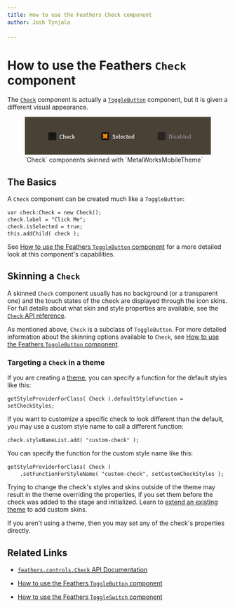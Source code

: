 ```yaml
---
title: How to use the Feathers Check component  
author: Josh Tynjala

---
```

# How to use the Feathers `Check` component

The [`Check`](../api-reference/feathers/controls/Check.html) component is actually a [`ToggleButton`](toggle-button.html) component, but it is given a different visual appearance.

<figure>
<img src="images/check.png" srcset="images/check@2x.png 2x" alt="Screenshot of Feathers a Check component" />
<figcaption>`Check` components skinned with `MetalWorksMobileTheme`</figcaption>
</figure>

## The Basics

A `Check` component can be created much like a `ToggleButton`:

``` code
var check:Check = new Check();
check.label = "Click Me";
check.isSelected = true;
this.addChild( check );
```

See [How to use the Feathers `ToggleButton` component](toggle-button.html) for a more detailed look at this component's capabilities.

## Skinning a `Check`

A skinned `Check` component usually has no background (or a transparent one) and the touch states of the check are displayed through the icon skins. For full details about what skin and style properties are available, see the [`Check` API reference](../api-reference/feathers/controls/Check.html).

As mentioned above, `Check` is a subclass of `ToggleButton`. For more detailed information about the skinning options available to `Check`, see [How to use the Feathers `ToggleButton` component](toggle-button.html).

### Targeting a `Check` in a theme

If you are creating a [theme](themes.html), you can specify a function for the default styles like this:

``` code
getStyleProviderForClass( Check ).defaultStyleFunction = setCheckStyles;
```

If you want to customize a specific check to look different than the default, you may use a custom style name to call a different function:

``` code
check.styleNameList.add( "custom-check" );
```

You can specify the function for the custom style name like this:

``` code
getStyleProviderForClass( Check )
    .setFunctionForStyleName( "custom-check", setCustomCheckStyles );
```

Trying to change the check's styles and skins outside of the theme may result in the theme overriding the properties, if you set them before the check was added to the stage and initialized. Learn to [extend an existing theme](extending-themes.html) to add custom skins.

If you aren't using a theme, then you may set any of the check's properties directly.

## Related Links

-   [`feathers.controls.Check` API Documentation](../api-reference/feathers/controls/Check.html)

-   [How to use the Feathers `ToggleButton` component](toggle-button.html)

-   [How to use the Feathers `ToggleSwitch` component](toggle-switch.html)